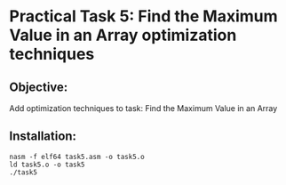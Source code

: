 # Practical Task 5: Find the Maximum Value in an Array optimization techniques
## Objective:
Add optimization techniques to task: Find the Maximum Value in an Array
## Installation: 
```
nasm -f elf64 task5.asm -o task5.o
ld task5.o -o task5
./task5
```
